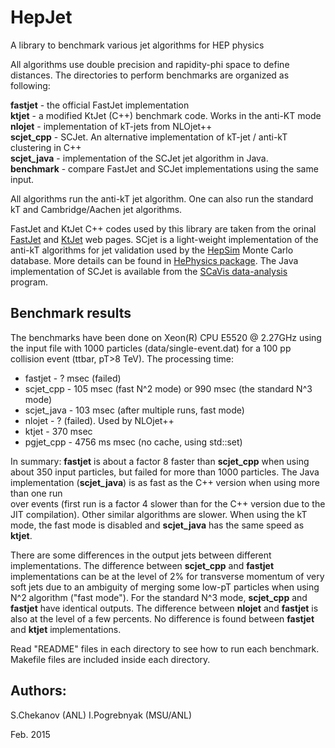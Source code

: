# HepJet
A library to benchmark various jet algorithms for HEP physics

All algorithms use double precision and rapidity-phi space to define distances. The directories to perform benchmarks are organized as following:

<p>
<b>fastjet</b>       - the official FastJet implementation <br>
<b>ktjet</b>         - a modified KtJet (C++) benchmark code. Works in the anti-KT  mode<br>
<b>nlojet</b>        - implementation of kT-jets from NLOjet++ <br>
<b>scjet_cpp</b>     - SCJet. An alternative implementation of kT-jet / anti-kT clustering in C++<br>
<b>scjet_java</b>    - implementation of the SCJet jet algorithm in Java. <br>
<b>benchmark</b>    -  compare FastJet and SCJet implementations using the same input.<br>
<p>
All algorithms run the anti-kT jet algorithm. One can also run the standard kT and Cambridge/Aachen jet algorithms. 

<p>

FastJet and KtJet C++ codes used by this library are taken  from the orinal <a href="http://fastjet.fr/">FastJet</a> and <a href="https://ktjet.hepforge.org/">KtJet</a> web pages. 
SCjet is a light-weight implementation of the anti-kT algorithms for jet validation used by the 
<a href="http://atlaswww.hep.anl.gov/hepsim/">HepSim</a> Monte Carlo database.
More details can be found in <a href="https://github.com/chekanov/hephysics">HePhysics package</a>. 
The Java implementation of SCJet is available from the <a href="http://jwork.org/scavis/">SCaVis data-analysis</a> program. 

<h2>Benchmark results</h2>

The benchmarks have been done on Xeon(R) CPU E5520 @ 2.27GHz
using the input file with 1000 particles (data/single-event.dat) for a 100 pp collision event
(ttbar, pT>8 TeV). The processing time:

 <ul>
  <li>fastjet    - ? msec (failed) </li>
  <li>scjet_cpp -  105 msec (fast N^2 mode) or 990 msec (the standard N^3 mode) </li>   
  <li>scjet_java - 103 msec (after multiple runs, fast mode) </li>
  <li>nlojet    - ? (failed). Used by NLOjet++</li>
  <li>ktjet     - 370 msec</li>
  <li>pgjet_cpp - 4756 ms msec (no cache, using std::set)</li>
</ul> 

In summary: <b>fastjet</b> is  about a factor 8 faster than <b>scjet_cpp</b> when using about 350 input particles,
but failed for more than 1000 particles.
The Java implementation (<b>scjet_java</b>) is as fast as the C++ version when using more than one run           
over events (first run is a factor 4 slower than for the C++ version due to the JIT compilation).
Other similar algorithms are slower. When using the kT mode, the fast mode is disabled
and <b>scjet_java</b> has the same speed as <b>ktjet</b>. 

<p>
</p>

There are some differences in the output jets between different implementations. 
The difference between <b>scjet_cpp</b> and <b>fastjet</b> implementations 
can be at the level of 2% for transverse momentum of very soft jets due to an ambiguity
of merging some low-pT particles when using N^2 algorithm ("fast mode").
For the standard N^3 mode, <b>scjet_cpp</b> and <b>fastjet</b> have identical outputs. 
The difference between <b>nlojet</b> and  <b>fastjet</b> is also at the level of a few percents. 
No difference is found between <b>fastjet</b> and  <b>ktjet</b> implementations. 

<p>


Read "README" files in each directory to see how to run each benchmark. 
Makefile files are included inside each directory.

Authors: 
--------
S.Chekanov (ANL)
I.Pogrebnyak (MSU/ANL)

Feb. 2015


